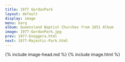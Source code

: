 ```yaml
---
title: 1977 GordonPark
layout: default
display: image
menu: barq
album: Queensland Baptist Churches from 1851 Album
image: 1977-GordonPark.jpg
prev: 1977-Enoggera.html
next: 1977-Majestic-Park.html
---
```

{% include image-head.md %}
{% include image.html %}